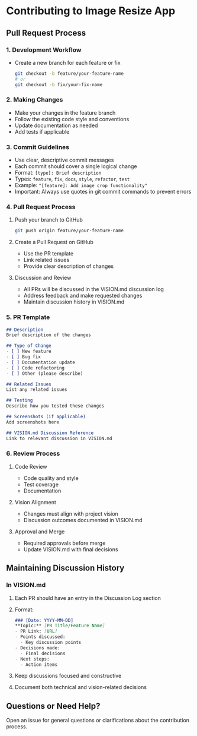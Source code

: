 # Contributing to Image Resize App

## Pull Request Process

### 1. Development Workflow
- Create a new branch for each feature or fix
  ```bash
  git checkout -b feature/your-feature-name
  # or
  git checkout -b fix/your-fix-name
  ```

### 2. Making Changes
- Make your changes in the feature branch
- Follow the existing code style and conventions
- Update documentation as needed
- Add tests if applicable

### 3. Commit Guidelines
- Use clear, descriptive commit messages
- Each commit should cover a single logical change
- Format: `[type]: Brief description`
- Types: `feature`, `fix`, `docs`, `style`, `refactor`, `test`
- Example: `"[feature]: Add image crop functionality"`
- Important: Always use quotes in git commit commands to prevent errors

### 4. Pull Request Process
1. Push your branch to GitHub
   ```bash
   git push origin feature/your-feature-name
   ```

2. Create a Pull Request on GitHub
   - Use the PR template
   - Link related issues
   - Provide clear description of changes

3. Discussion and Review
   - All PRs will be discussed in the VISION.md discussion log
   - Address feedback and make requested changes
   - Maintain discussion history in VISION.md

### 5. PR Template
```markdown
## Description
Brief description of the changes

## Type of Change
- [ ] New feature
- [ ] Bug fix
- [ ] Documentation update
- [ ] Code refactoring
- [ ] Other (please describe)

## Related Issues
List any related issues

## Testing
Describe how you tested these changes

## Screenshots (if applicable)
Add screenshots here

## VISION.md Discussion Reference
Link to relevant discussion in VISION.md
```

### 6. Review Process
1. Code Review
   - Code quality and style
   - Test coverage
   - Documentation

2. Vision Alignment
   - Changes must align with project vision
   - Discussion outcomes documented in VISION.md

3. Approval and Merge
   - Required approvals before merge
   - Update VISION.md with final decisions

## Maintaining Discussion History

### In VISION.md
1. Each PR should have an entry in the Discussion Log section
2. Format:
   ```markdown
   ### [Date: YYYY-MM-DD]
   **Topic:** [PR Title/Feature Name]
   - PR Link: [URL]
   - Points discussed:
     - Key discussion points
   - Decisions made:
     - Final decisions
   - Next steps:
     - Action items
   ```

3. Keep discussions focused and constructive
4. Document both technical and vision-related decisions

## Questions or Need Help?
Open an issue for general questions or clarifications about the contribution process.